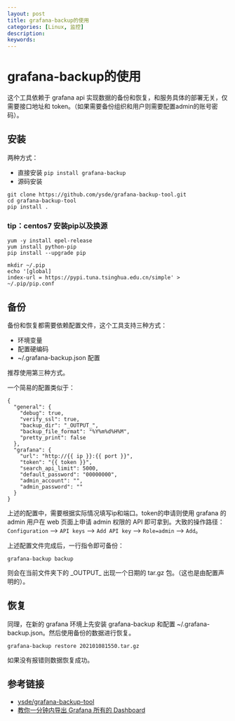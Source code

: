 ```yaml
---
layout: post
title: grafana-backup的使用
categories: [Linux, 监控]
description:
keywords: 
---
```


# grafana-backup的使用

这个工具依赖于 grafana api 实现数据的备份和恢复，和服务具体的部署无关，仅需要接口地址和 token。（如果需要备份组织和用户则需要配置admin的账号密码）。

## 安装

两种方式：

- 直接安装 `pip install grafana-backup`
- 源码安装

```
git clone https://github.com/ysde/grafana-backup-tool.git
cd grafana-backup-tool
pip install .
```

### tip：centos7 安装pip以及换源

```
yum -y install epel-release
yum install python-pip
pip install --upgrade pip
```

```
mkdir ~/.pip
echo '[global]
index-url = https://pypi.tuna.tsinghua.edu.cn/simple' > ~/.pip/pip.conf
```

## 备份

备份和恢复都需要依赖配置文件，这个工具支持三种方式：

- 环境变量
- 配置硬编码
- ~/.grafana-backup.json 配置

推荐使用第三种方式。

一个简易的配置类似于：

```
{
  "general": {
    "debug": true,
    "verify_ssl": true,
    "backup_dir": "_OUTPUT_",
    "backup_file_format": "%Y%m%d%H%M",
    "pretty_print": false
  },
  "grafana": {
    "url": "http://{{ ip }}:{{ port }}",
    "token": "{{ token }}",
    "search_api_limit": 5000,
    "default_password": "00000000",
    "admin_account": "",
    "admin_password": ""
  }
}
```

上述的配置中，需要根据实际情况填写ip和端口。token的申请则使用 grafana 的 admin 用户在 web 页面上申请 admin 权限的 API 即可拿到。大致的操作路径：`Configuration` --> `API keys` --> `Add API key` --> `Role=admin` --> `Add`。

上述配置文件完成后，一行指令即可备份：

```
grafana-backup backup
```

则会在当前文件夹下的 \_OUTPUT_ 出现一个日期的 tar.gz 包。（这也是由配置声明的）。

## 恢复

同理，在新的 grafana 环境上先安装 grafana-backup 和配置 ~/.grafana-backup.json。然后使用备份的数据进行恢复。

```
grafana-backup restore 202101081550.tar.gz
```

如果没有报错则数据恢复成功。

## 参考链接

- [ysde/grafana-backup-tool](https://github.com/ysde/grafana-backup-tool)
- [教你一分钟内导出 Grafana 所有的 Dashboard](https://mp.weixin.qq.com/s/jAQIs75XdpU8gKSfBWJUWQ)
